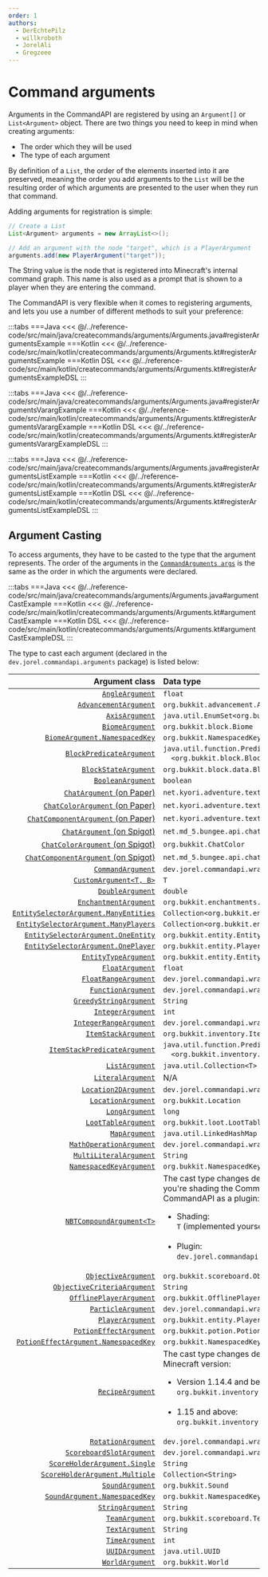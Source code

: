 ```yaml
---
order: 1
authors:
  - DerEchtePilz
  - willkroboth
  - JorelAli
  - Gregzeee
---
```


# Command arguments

Arguments in the CommandAPI are registered by using an `Argument[]` or `List<Argument>` object. There are two things you need to keep in mind when creating arguments:

* The order which they will be used
* The type of each argument

By definition of a `List`, the order of the elements inserted into it are preserved, meaning the order you add arguments to the `List` will be the resulting order of which arguments are presented to the user when they run that command.

Adding arguments for registration is simple:

```java
// Create a List
List<Argument> arguments = new ArrayList<>();

// Add an argument with the node "target", which is a PlayerArgument
arguments.add(new PlayerArgument("target"));
```

The String value is the node that is registered into Minecraft's internal command graph. This name is also used as a prompt that is shown to a player when they are entering the command.

The CommandAPI is very flexible when it comes to registering arguments, and lets you use a number of different methods to suit your preference:

:::tabs
===Java
<<< @/../reference-code/src/main/java/createcommands/arguments/Arguments.java#registerArgumentsExample
===Kotlin
<<< @/../reference-code/src/main/kotlin/createcommands/arguments/Arguments.kt#registerArgumentsExample
===Kotlin DSL
<<< @/../reference-code/src/main/kotlin/createcommands/arguments/Arguments.kt#registerArgumentsExampleDSL
:::

:::tabs
===Java
<<< @/../reference-code/src/main/java/createcommands/arguments/Arguments.java#registerArgumentsVarargExample
===Kotlin
<<< @/../reference-code/src/main/kotlin/createcommands/arguments/Arguments.kt#registerArgumentsVarargExample
===Kotlin DSL
<<< @/../reference-code/src/main/kotlin/createcommands/arguments/Arguments.kt#registerArgumentsVarargExampleDSL
:::

:::tabs
===Java
<<< @/../reference-code/src/main/java/createcommands/arguments/Arguments.java#registerArgumentsListExample
===Kotlin
<<< @/../reference-code/src/main/kotlin/createcommands/arguments/Arguments.kt#registerArgumentsListExample
===Kotlin DSL
<<< @/../reference-code/src/main/kotlin/createcommands/arguments/Arguments.kt#registerArgumentsListExampleDSL
:::

## Argument Casting

To access arguments, they have to be casted to the type that the argument represents. The order of the arguments in the [`CommandArguments args`](./command-arguments) is the same as the order in which the arguments were declared.

:::tabs
===Java
<<< @/../reference-code/src/main/java/createcommands/arguments/Arguments.java#argumentCastExample
===Kotlin
<<< @/../reference-code/src/main/kotlin/createcommands/arguments/Arguments.kt#argumentCastExample
===Kotlin DSL
<<< @/../reference-code/src/main/kotlin/createcommands/arguments/Arguments.kt#argumentCastExampleDSL
:::

The type to cast each argument (declared in the `dev.jorel.commandapi.arguments` package) is listed below:

|                                                                                                Argument class | Data type                                                                                                                                                                                                                                           |
|--------------------------------------------------------------------------------------------------------------:|:----------------------------------------------------------------------------------------------------------------------------------------------------------------------------------------------------------------------------------------------------|
|                                                               [`AngleArgument`](./types/misc/angle-arguments) | `float`                                                                                                                                                                                                                                             |
|                                                   [`AdvancementArgument`](./types/misc/advancement-arguments) | `org.bukkit.advancement.Advancement`                                                                                                                                                                                                                |
|                                                             [`AxisArgument`](./types/position/axis-arguments) | `java.util.EnumSet<org.bukkit.Axis>`                                                                                                                                                                                                                |
|                                                               [`BiomeArgument`](./types/misc/biome-arguments) | `org.bukkit.block.Biome`                                                                                                                                                                                                                            |
|                                                 [`BiomeArgument.NamespacedKey`](./types/misc/biome-arguments) | `org.bukkit.NamespacedKey`                                                                                                                                                                                                                          |
|                                       [`BlockPredicateArgument`](./types/predicate/block-predicate-arguments) | `java.util.function.Predicate`<br />&emsp;`<org.bukkit.block.Block>`                                                                                                                                                                                |
|                                                     [`BlockStateArgument`](./types/misc/blockstate-arguments) | `org.bukkit.block.data.BlockData`                                                                                                                                                                                                                   |
|                                            [`BooleanArgument`](./types/primitive-arguments#boolean-arguments) | `boolean`                                                                                                                                                                                                                                           |
|                    [`ChatArgument` (on Paper)](./types/chat/adventure-chat-arguments#adventure-chat-argument) | `net.kyori.adventure.text.Component`                                                                                                                                                                                                                |
|         [`ChatColorArgument` (on Paper)](./types/chat/adventure-chat-arguments#adventure-chat-color-argument) | `net.kyori.adventure.text.format.NamedTextColor`                                                                                                                                                                                                    |
| [`ChatComponentArgument` (on Paper)](./types/chat/adventure-chat-arguments#adventure-chat-component-argument) | `net.kyori.adventure.text.Component`                                                                                                                                                                                                                |
|                                [`ChatArgument` (on Spigot)](./types/chat/spigot-chat-arguments#chat-argument) | `net.md_5.bungee.api.chat.BaseComponent[]`                                                                                                                                                                                                          |
|                     [`ChatColorArgument` (on Spigot)](./types/chat/spigot-chat-arguments#chat-color-argument) | `org.bukkit.ChatColor`                                                                                                                                                                                                                              |
|             [`ChatComponentArgument` (on Spigot)](./types/chat/spigot-chat-arguments#chat-component-argument) | `net.md_5.bungee.api.chat.BaseComponent[]`                                                                                                                                                                                                          |
|                                                                [`CommandArgument`](./types/command-arguments) | `dev.jorel.commandapi.wrappers.CommandResult`                                                                                                                                                                                                       |
|                                                            [`CustomArgument<T, B>`](./types/custom-arguments) | `T`                                                                                                                                                                                                                                                 |
|                                           [`DoubleArgument`](./types/primitive-arguments#numerical-arguments) | `double`                                                                                                                                                                                                                                            |
|                                                   [`EnchantmentArgument`](./types/misc/enchantment-arguments) | `org.bukkit.enchantments.Enchantment`                                                                                                                                                                                                               |
|                  [`EntitySelectorArgument.ManyEntities`](./types/entities-arguments#entity-selector-argument) | `Collection<org.bukkit.entity.Entity>`                                                                                                                                                                                                              |
|                   [`EntitySelectorArgument.ManyPlayers`](./types/entities-arguments#entity-selector-argument) | `Collection<org.bukkit.entity.Player>`                                                                                                                                                                                                              |
|                     [`EntitySelectorArgument.OneEntity`](./types/entities-arguments#entity-selector-argument) | `org.bukkit.entity.Entity`                                                                                                                                                                                                                          |
|                     [`EntitySelectorArgument.OnePlayer`](./types/entities-arguments#entity-selector-argument) | `org.bukkit.entity.Player`                                                                                                                                                                                                                          |
|                                       [`EntityTypeArgument`](./types/entities-arguments#entity-type-argument) | `org.bukkit.entity.EntityType`                                                                                                                                                                                                                      |
|                                            [`FloatArgument`](./types/primitive-arguments#numerical-arguments) | `float`                                                                                                                                                                                                                                             |
|                           [`FloatRangeArgument`](./types/ranged-arguments#the-integerrange--floatrange-class) | `dev.jorel.commandapi.wrappers.FloatRange`                                                                                                                                                                                                          |
|                                                [`FunctionArgument`](../functions-and-tags/function-arguments) | `dev.jorel.commandapi.wrappers.FunctionWrapper[]`                                                                                                                                                                                                   |
|                                     [`GreedyStringArgument`](./types/string-arguments#greedy-string-argument) | `String`                                                                                                                                                                                                                                            |
|                                          [`IntegerArgument`](./types/primitive-arguments#numerical-arguments) | `int`                                                                                                                                                                                                                                               |
|                         [`IntegerRangeArgument`](./types/ranged-arguments#the-integerrange--floatrange-class) | `dev.jorel.commandapi.wrappers.IntegerRange`                                                                                                                                                                                                        |
|                                                       [`ItemStackArgument`](./types/misc/itemstack-arguments) | `org.bukkit.inventory.ItemStack`                                                                                                                                                                                                                    |
|                               [`ItemStackPredicateArgument`](./types/predicate/itemstack-predicate-arguments) | `java.util.function.Predicate`<br />&emsp;`<org.bukkit.inventory.ItemStack>`                                                                                                                                                                        |
|                                                                      [`ListArgument`](./types/list-arguments) | `java.util.Collection<T>`                                                                                                                                                                                                                           |
|                                                        [`LiteralArgument`](./types/literal/literal-arguments) | N/A                                                                                                                                                                                                                                                 |
|                                       [`Location2DArgument`](./types/position/location-arguments#2d-location) | `dev.jorel.commandapi.wrappers.Location2D`                                                                                                                                                                                                          |
|                                         [`LocationArgument`](./types/position/location-arguments#3d-location) | `org.bukkit.Location`                                                                                                                                                                                                                               |
|                                             [`LongArgument`](./types/primitive-arguments#numerical-arguments) | `long`                                                                                                                                                                                                                                              |
|                                                       [`LootTableArgument`](./types/misc/loottable-arguments) | `org.bukkit.loot.LootTable`                                                                                                                                                                                                                         |
|                                                                        [`MapArgument`](./types/map-arguments) | `java.util.LinkedHashMap`                                                                                                                                                                                                                           |
|                                               [`MathOperationArgument`](./types/misc/mathoperation-arguments) | `dev.jorel.commandapi.wrappers.MathOperation`                                                                                                                                                                                                       |
|                                              [`MultiLiteralArgument`](./types/literal/multiliteral-arguments) | `String`                                                                                                                                                                                                                                            |
|                                               [`NamespacedKeyArgument`](./types/misc/namespacedkey-arguments) | `org.bukkit.NamespacedKey`                                                                                                                                                                                                                          |
|                                                             [`NBTCompoundArgument<T>`](./types/nbt-arguments) | The cast type changes depending on whether you're shading the CommandAPI or using the CommandAPI as a plugin:<br /><ul><li>Shading:<br />`T` (implemented yourself)</li><br /><li>Plugin:<br />`dev.jorel.commandapi.nbtapi.NBTContainer`</li></ul> |
|                              [`ObjectiveArgument`](./types/scoreboard/objective-arguments#objective-argument) | `org.bukkit.scoreboard.Objective`                                                                                                                                                                                                                   |
|             [`ObjectiveCriteriaArgument`](./types/scoreboard/objective-arguments#objective-criteria-argument) | `String`                                                                                                                                                                                                                                            |
|                                  [`OfflinePlayerArgument`](./types/entities-arguments#offlineplayer-argument) | `org.bukkit.OfflinePlayer`                                                                                                                                                                                                                          |
|                                                         [`ParticleArgument`](./types/misc/particle-arguments) | `dev.jorel.commandapi.wrappers.ParticleData`                                                                                                                                                                                                        |
|                                                [`PlayerArgument`](./types/entities-arguments#player-argument) | `org.bukkit.entity.Player`                                                                                                                                                                                                                          |
|                                                       [`PotionEffectArgument`](./types/misc/potion-arguments) | `org.bukkit.potion.PotionEffectType`                                                                                                                                                                                                                |
|                                         [`PotionEffectArgument.NamespacedKey`](./types/misc/potion-arguments) | `org.bukkit.NamespacedKey`                                                                                                                                                                                                                          |
|                                                             [`RecipeArgument`](./types/misc/recipe-arguments) | The cast type changes depending on your Minecraft version:<br><ul><li>Version 1.14.4 and below:<br />`org.bukkit.inventory.Recipe`</li><br /><li>1.15 and above:<br />`org.bukkit.inventory.ComplexRecipe` </li></ul>                               |
|                                                     [`RotationArgument`](./types/position/rotation-arguments) | `dev.jorel.commandapi.wrappers.Rotation`                                                                                                                                                                                                            |
|                  [`ScoreboardSlotArgument`](./types/scoreboard/scoreboard-arguments#scoreboard-slot-argument) | `dev.jorel.commandapi.wrappers.ScoreboardSlot`                                                                                                                                                                                                      |
|                 [`ScoreHolderArgument.Single`](./types/scoreboard/scoreboard-arguments#score-holder-argument) | `String`                                                                                                                                                                                                                                            |
|               [`ScoreHolderArgument.Multiple`](./types/scoreboard/scoreboard-arguments#score-holder-argument) | `Collection<String>`                                                                                                                                                                                                                                |
|                                                               [`SoundArgument`](./types/misc/sound-arguments) | `org.bukkit.Sound`                                                                                                                                                                                                                                  |
|                                                 [`SoundArgument.NamespacedKey`](./types/misc/sound-arguments) | `org.bukkit.NamespacedKey`                                                                                                                                                                                                                          |
|                                                  [`StringArgument`](./types/string-arguments#string-argument) | `String`                                                                                                                                                                                                                                            |
|                                                           [`TeamArgument`](./types/scoreboard/team-arguments) | `org.bukkit.scoreboard.Team`                                                                                                                                                                                                                        |
|                                                      [`TextArgument`](./types/string-arguments#text-argument) | `String`                                                                                                                                                                                                                                            |
|                                                                 [`TimeArgument`](./types/misc/time-arguments) | `int`                                                                                                                                                                                                                                               |
|                                                                 [`UUIDArgument`](./types/misc/uuid-arguments) | `java.util.UUID`                                                                                                                                                                                                                                    |
|                                                               [`WorldArgument`](./types/misc/world-arguments) | `org.bukkit.World`                                                                                                                                                                                                                                  |
